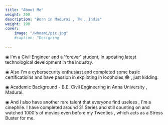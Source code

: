 ```yaml
---
title: "About Me"
weight: 200
description: "Born in Madurai , TN , India"
weight: 190
cover:
    image: "/whoami/pic.jpg"
    #caption: "Designing
    
---
```

◉ I'm a Civil Engineer and a 'forever' student, in updating latest technological development in the industry.

◉ Also I'm a cybersecurity enthusiast and completed some basic certificatioins and have passion in explioting in loopholes   😂 , just kidding.

◉ Academic Background - B.E. Civil Engineering in Anna University , Madurai.

◉ And I also have another rare talent that everyone find useless , I'm a cinephile.
   I have completed around 31 Series and still counting on and watched 1000's of movies even before my Twenties , which acts as a Stress Buster for me.

